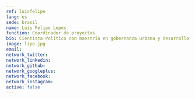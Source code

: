 ```yaml
---
ref: luisfelipe
lang: es
sede: brasil
name: Luis Felipe Lopes
function: Coordinador de proyectos
bio: Cientísta Político con maestría en gobernanza urbana y desarrollo local de Sciences Po París. Activista de los derechos de la población LGBT +.
image: lipe.jpg
email:
network_twitter:
network_linkedin:
network_github:
network_googleplus:
network_facebook:
network_instagram:
active: false
---
```

